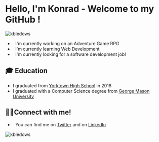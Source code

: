 # Hello, I'm **Konrad** - Welcome to my GitHub !

<p align="left"> <img src="https://komarev.com/ghpvc/?username=kbledows&label=Profile%20views&color=0e75b6&style=flat" alt="kbledows" /> </p>

- &nbsp; I'm currently working on an Adventure Game RPG
- &nbsp; I'm currently learning Web Development
- &nbsp; I'm currently looking for a software development job! 

## 🎓 Education
- I graduated from [Yorktown High School](https://yhs.apsva.us/about-us/) in 2018
- I graduated with a Computer Science degree from [George Mason University](https://www.gmu.edu/)

## 🧑‍💻Connect with me!
- &nbsp; You can find me on [Twitter](https://twitter.com/kbledows) and on [LinkedIn](https://www.linkedin.com/in/konrad-bledowski-59482a1a1/)

<p><img align="left" src="https://github-readme-stats.vercel.app/api/top-langs?username=kbledows&show_icons=true&locale=en&theme=tokyonight" alt="kbledows" /></p>
